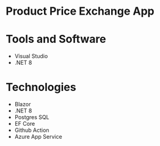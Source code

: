 # Product Price Exchange App



# Tools and Software
- Visual Studio
- .NET 8

# Technologies
- Blazor
- .NET 8
- Postgres SQL
- EF Core
- Github Action
- Azure App Service